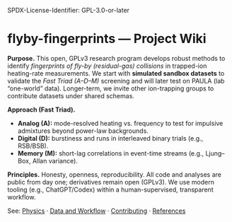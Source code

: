 SPDX-License-Identifier: GPL-3.0-or-later

# flyby-fingerprints — Project Wiki

**Purpose.** This open, GPLv3 research program develops robust methods to identify *fingerprints of fly-by (residual-gas) collisions* in trapped-ion heating-rate measurements. We start with **simulated sandbox datasets** to validate the *Fast Triad (A–D–M)* screening and will later test on PAULA (lab “one-world” data). Longer-term, we invite other ion-trapping groups to contribute datasets under shared schemas.

**Approach (Fast Triad).**
- **Analog (A):** mode-resolved heating vs. frequency to test for impulsive admixtures beyond power-law backgrounds.
- **Digital (D):** burstiness and runs in interleaved binary trials (e.g., RSB/BSB).
- **Memory (M):** short-lag correlations in event-time streams (e.g., Ljung–Box, Allan variance).

**Principles.** Honesty, openness, reproducibility. All code and analyses are public from day one; derivatives remain open (GPLv3). We use modern tooling (e.g., ChatGPT/Codex) within a human-supervised, transparent workflow.

See: [Physics](Physics.md) · [Data and Workflow](Data-and-Workflow.md) · [Contributing](Contributing.md) · [References](References.md)
